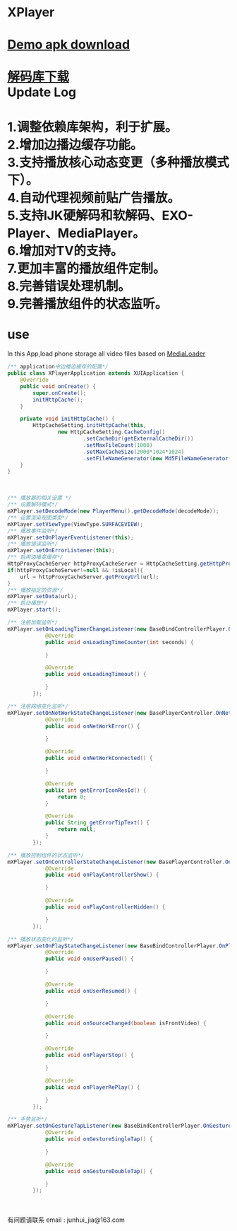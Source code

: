 XPlayer
====
[Demo apk download](http://fir.im/j2af)
<br><br>
[解码库下载](http://pan.baidu.com/share/link?shareid=875905087&uk=3356128450)
<br>
Update Log
====
1.调整依赖库架构，利于扩展。<br>
2.增加边播边缓存功能。<br>
3.支持播放核心动态变更（多种播放模式下）。<br>
4.自动代理视频前贴广告播放。<br>
5.支持IJK硬解码和软解码、EXO-Player、MediaPlayer。<br>
6.增加对TV的支持。<br>
7.更加丰富的播放组件定制。<br>
8.完善错误处理机制。<br>
9.完善播放组件的状态监听。<br>
<br>
use
====
In this App,load phone storage all video files based on [MediaLoader](https://github.com/jiajunhui/MediaLoader)
<br>
```java
/** application中边播边缓存的配置*/
public class XPlayerApplication extends XUIApplication {
    @Override
    public void onCreate() {
        super.onCreate();
        initHttpCache();
    }

    private void initHttpCache() {
        HttpCacheSetting.initHttpCache(this,
                new HttpCacheSetting.CacheConfig()
                        .setCacheDir(getExternalCacheDir())
                        .setMaxFileCount(1000)
                        .setMaxCacheSize(2000*1024*1024)
                        .setFileNameGenerator(new Md5FileNameGenerator()));
    }
}
```
<br>

```java
/** 播放器的相关设置 */
/** 设置解码模式*/
mXPlayer.setDecodeMode(new PlayerMenu().getDecodeMode(decodeMode));
/** 设置渲染视图类型*/
mXPlayer.setViewType(ViewType.SURFACEVIEW);
/** 播放事件监听*/
mXPlayer.setOnPlayerEventListener(this);
/** 播放错误监听*/
mXPlayer.setOnErrorListener(this);
/** 启用边播变缓存*/
HttpProxyCacheServer httpProxyCacheServer = HttpCacheSetting.getHttpProxyCacheServer();
if(httpProxyCacheServer!=null && !isLocal){
    url = httpProxyCacheServer.getProxyUrl(url);
}
/** 播放指定的资源*/
mXPlayer.setData(url);
/** 启动播放*/
mXPlayer.start();

/** 注册加载监听*/
mXPlayer.setOnLoadingTimerChangeListener(new BaseBindControllerPlayer.OnLoadingTimerChangeListener() {
            @Override
            public void onLoadingTimeCounter(int seconds) {

            }

            @Override
            public void onLoadingTimeout() {

            }
        });

/** 注册网络变化监听*/
mXPlayer.setOnNetWorkStateChangeListener(new BasePlayerController.OnNetWorkStateChangeListener() {
            @Override
            public void onNetWorkError() {

            }

            @Override
            public void onNetWorkConnected() {

            }

            @Override
            public int getErrorIconResId() {
                return 0;
            }

            @Override
            public String getErrorTipText() {
                return null;
            }
        });

/** 播放控制组件的状态监听*/
mXPlayer.setOnControllerStateChangeListener(new BasePlayerController.OnControllerStateChangeListener() {
            @Override
            public void onPlayControllerShow() {

            }

            @Override
            public void onPlayControllerHidden() {

            }
        });

/** 播放状态变化的监听*/
mXPlayer.setOnPlayStateChangeListener(new BaseBindControllerPlayer.OnPlayStateChangeListener() {
            @Override
            public void onUserPaused() {

            }

            @Override
            public void onUserResumed() {

            }

            @Override
            public void onSourceChanged(boolean isFrontVideo) {

            }

            @Override
            public void onPlayerStop() {

            }

            @Override
            public void onPlayerRePlay() {

            }
        });

/** 手势监听*/
mXPlayer.setOnGestureTapListener(new BaseBindControllerPlayer.OnGestureTapListener() {
            @Override
            public void onGestureSingleTap() {

            }

            @Override
            public void onGestureDoubleTap() {

            }
        });


```
<br>
<br>
有问题请联系 email : junhui_jia@163.com

